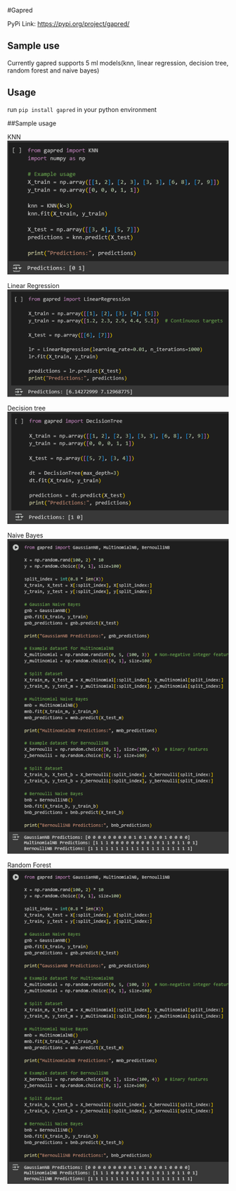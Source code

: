 #Gapred

PyPi Link: https://pypi.org/project/gapred/

## Sample use

Currently gapred supports 5 ml models(knn, linear regression, decision tree, random forest and naive bayes)

## Usage
run `pip install gapred` in your python environment

##Sample usage

KNN
![KNN](images/image1.png)

Linear Regression
![Linear Regression](images/image2.png)

Decision tree
![Decision tree](images/image3.png)

Naive Bayes
![Naive Bayes](images/image4.png)

Random Forest
![Random Forest](images/image4.png)